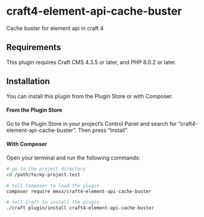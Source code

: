 # craft4-element-api-cache-buster

Cache buster for element api in craft 4

## Requirements

This plugin requires Craft CMS 4.3.5 or later, and PHP 8.0.2 or later.

## Installation

You can install this plugin from the Plugin Store or with Composer.

#### From the Plugin Store

Go to the Plugin Store in your project’s Control Panel and search for “craft4-element-api-cache-buster”. Then press “Install”.

#### With Composer

Open your terminal and run the following commands:

```bash
# go to the project directory
cd /path/to/my-project.test

# tell Composer to load the plugin
composer require mexx/craft4-element-api-cache-buster

# tell Craft to install the plugin
./craft plugin/install craft4-element-api-cache-buster
```
